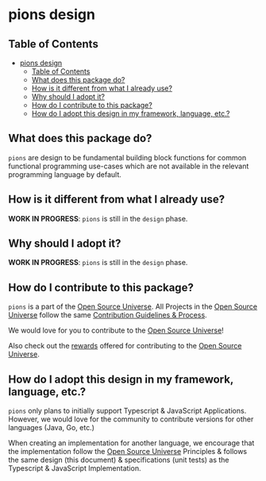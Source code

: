 # pions design

## Table of Contents

- [pions design](#pions-design)
  - [Table of Contents](#table-of-contents)
  - [What does this package do?](#what-does-this-package-do)
  - [How is it different from what I already use?](#how-is-it-different-from-what-i-already-use)
  - [Why should I adopt it?](#why-should-i-adopt-it)
  - [How do I contribute to this package?](#how-do-i-contribute-to-this-package)
  - [How do I adopt this design in my framework, language, etc.?](#how-do-i-adopt-this-design-in-my-framework-language-etc)

## What does this package do?

`pions` are design to be fundamental building block functions for common functional programming use-cases which are not available in the relevant programming language by default.

## How is it different from what I already use?

**WORK IN PROGRESS**: `pions` is still in the `design` phase.

## Why should I adopt it?

**WORK IN PROGRESS**: `pions` is still in the `design` phase.

## How do I contribute to this package?

`pions` is a part of the [Open Source Universe](https://github.com/intellibus/approach). All Projects in the [Open Source Universe](https://github.com/intellibus/approach) follow the same [Contribution Guidelines & Process](https://github.com/intellibus/approach).

We would love for you to contribute to the [Open Source Universe](https://github.com/intellibus/approach)!

Also check out the [rewards](https://github.com/intellibus/approach/blob/main/REWARDS.md) offered for contributing to the [Open Source Universe](https://github.com/intellibus/approach).

## How do I adopt this design in my framework, language, etc.?

`pions` only plans to initially support Typescript & JavaScript Applications. However, we would love for the community to contribute versions for other languages (Java, Go, etc.)

When creating an implementation for another language, we encourage that the implementation follow the [Open Source Universe](https://github.com/intellibus/approach) Principles & follows the same design (this document) & specifications (unit tests) as the Typescript & JavaScript Implementation.
